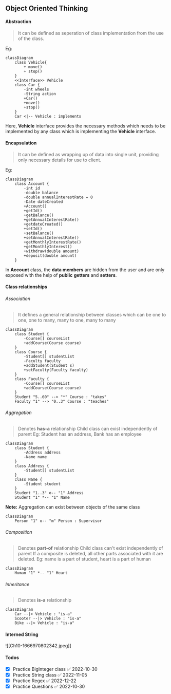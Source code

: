 ## Object Oriented Thinking

#### Abstraction
>It can be defined as seperation of class implementation from the use of the class.

Eg:
```mermaid
classDiagram
	class Vehicle{
		+ move()
		+ stop()
	}
	<<Interface>> Vehicle
	class Car {
		-int wheels
		-String action
		+Car()
		+move()
		+stop()
	}
	Car <|-- Vehicle : implements
```

Here, **Vehicle** interface provides the necessary methods which needs to be implemented by any class which is implementing the **Vehicle** interface.

#### Encapsulation
> It can be defined as wrapping up of data into single unit, providing only necessary details for use to client.

Eg:
```mermaid
classDiagram
	class Account {
		-int id
		-double balance
		-double annualInterestRate = 0
		-Date dateCreated
		+Account()
		+getId()
		+getBalance()
		+getAnnualInterestRate()
		+getdateCreated()
		+setId()
		+setBalance()
		+setAnnualInterestRate()
		+getMonthlyInterestRate()
		+getMonthlyInterest()
		+withdraw(double amount)
		+deposit(double amount)
	}
```

In **Account** class, the **data members** are hidden from the user and are only exposed with the help of **public** **getters** and **setters**.

#### Class relationships

###### Association
> It defines a general relationship between classes which can be one to one, one to many, many to one, many to many

```mermaid
classDiagram
	class Student {
		-Course[] courseList
		+addCourse(Course course)
	}
	class Course {
		-Student[] studentList
		-Faculty faculty
		+addStudent(Student s)
		+setFaculty(Faculty faculty)
	}
	class Faculty {
		-Course[] courseList
		+addCourse(Course course)
	}
	Student "5..60" --> "*" Course : "takes"
	Faculty "1" --> "0..3" Course : "teaches"
```

###### Aggregation
> Denotes **has-a** relationship
> Child class can exist independently of parent
> Eg: Student has an address, Bank has an employee

```mermaid
classDiagram
	class Student {
		-Address address
		-Name name
	}
	class Address {
		-Student[] studentList
	}
	class Name {
		-Student student
	}
	Student "1..3" o-- "1" Address
	Student "1" *-- "1" Name
```
**Note:** Aggregation can exist between objects of the same class
```mermaid
classDiagram
	Person "1" o-- "m" Person : Supervisor
```

###### Composition
> Denotes **part-of** relationship
> Child class can't exist independently of parent
> If a composite is deleted, all other parts associated with it are deleted.
> Eg: name is a part of student, heart is a part of human

```mermaid
classDiagram
	Human "1" *-- "1" Heart
```

###### Inheritance
> Denotes **is-a** relationship

```mermaid
classDiagram
	Car --|> Vehicle : "is-a"
	Scooter --|> Vehicle : "is-a"
	Bike --|> Vehicle : "is-a"
```

#### Interned String
![[Ch10-1666970802342.jpeg]]

#### Todos
- [x] Practice BigInteger class ✅ 2022-10-30
- [x] Practice String class ✅ 2022-11-05
- [x] Practice Regex ✅ 2022-12-22
- [x] Practice Questions ✅ 2022-10-30